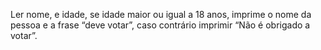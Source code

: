 Ler nome, e idade, se idade maior ou igual a 18 anos, imprime o nome da pessoa e a frase “deve votar”, caso contrário imprimir “Não é obrigado a votar”.